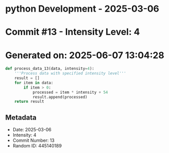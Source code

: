 ﻿# python Development - 2025-03-06
# Commit #13 - Intensity Level: 4
# Generated on: 2025-06-07 13:04:28
```python
def process_data_13(data, intensity=4):
    '''Process data with specified intensity level'''
    result = []
    for item in data:
        if item > 0:
            processed = item * intensity + 54
            result.append(processed)
    return result
```
## Metadata
- Date: 2025-03-06
- Intensity: 4
- Commit Number: 13
- Random ID: 445140189
